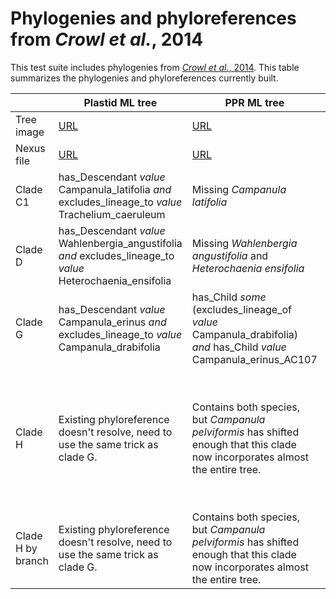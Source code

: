 # Phylogenies and phyloreferences from *Crowl et al.*, 2014

This test suite includes phylogenies from 
[*Crowl et al.*, 2014](http://dx.doi.org/10.1371/journal.pone.0094199).
This table summarizes the phylogenies and phyloreferences 
currently built.

|            | Plastid ML tree | PPR ML tree | Plastid + PPR ML tree |
| ---------- | --------------- | ----------- | --------------------- |
| Tree image | [URL](http://journals.plos.org/plosone/article/figure/image?size=large&id=10.1371/journal.pone.0094199.g001) | [URL](http://journals.plos.org/plosone/article/figure/image?size=large&id=10.1371/journal.pone.0094199.g002) | [URL](http://journals.plos.org/plosone/article/figure/image?size=large&id=10.1371/journal.pone.0094199.g003) |
| Nexus file | [URL](http://journals.plos.org/plosone/article/file?type=supplementary&id=info:doi/10.1371/journal.pone.0094199.s020) | [URL](http://journals.plos.org/plosone/article/file?type=supplementary&id=info:doi/10.1371/journal.pone.0094199.s021) | [URL](http://journals.plos.org/plosone/article/file?type=supplementary&id=info:doi/10.1371/journal.pone.0094199.s022) |
| Clade C1 | has_Descendant *value* Campanula_latifolia *and* excludes_lineage_to *value* Trachelium_caeruleum | Missing *Campanula latifolia* | has_Descendant *value* Campanula_latifolia *and* excudes_lineage_to *value* Trachelium_caeruleum |
| Clade D | has_Descendant *value* Wahlenbergia_angustifolia *and* excludes_lineage_to *value* Heterochaenia_ensifolia | Missing *Wahlenbergia angustifolia* and *Heterochaenia ensifolia* | has_Descendant *value* Wahlenbergia_angustifolia *and* excludes_lineage_to *value* Heterochaenia_ensifolia |
| Clade G | has_Descendant *value* Campanula_erinus *and* excludes_lineage_to *value* Campanula_drabifolia | has_Child *some* (excludes_lineage_of *value* Campanula_drabifolia) *and* has_Child *value* Campanula_erinus_AC107 | has_Descendant *value* Campanula_erinus *and* excludes_lineage_to *value* Campanula_drabifolia |
| Clade H | Existing phyloreference doesn't resolve, need to use the same trick as clade G.  | Contains both species, but *Campanula pelviformis* has shifted enough that this clade now incorporates almost the entire tree. | has_Child *some* (has_Descendant *value* Campanula_laciniata *and* excludes_lineage_to *value* Campanula_pelviformis) *and* has_Child *some* (has_Descendant *value* Campanula_pelviformis *and* excludes_lineage_to *value* Campanula_laciniata) |
| Clade H by branch | Existing phyloreference doesn't resolve, need to use the same trick as clade G.  | Contains both species, but *Campanula pelviformis* has shifted enough that this clade now incorporates almost the entire tree. | has_Descendant *value* Campanula_laciniata *and* excludes_lineage_to *value* Campanula_pelviformis |
